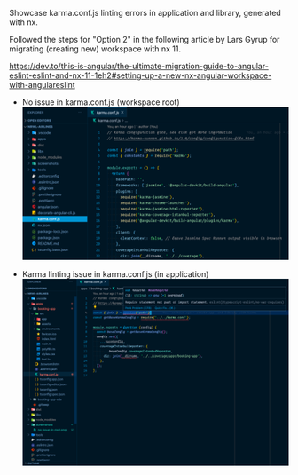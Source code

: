 Showcase karma.conf.js linting errors in application and library, generated with nx.

Followed the steps for "Option 2" in the following article by Lars Gyrup for migrating (creating new) workspace with nx 11.

https://dev.to/this-is-angular/the-ultimate-migration-guide-to-angular-eslint-eslint-and-nx-11-1eh2#setting-up-a-new-nx-angular-workspace-with-angulareslint


- No issue in karma.conf.js (workspace root)
![alt text](https://github.com/whernebrink/nrwl-airlines-karma/blob/main/screenshots/no-issue-in-root.png?raw=true)

- Karma linting issue in karma.conf.js (in application)
![alt text](https://github.com/whernebrink/nrwl-airlines-karma/blob/main/screenshots/karma-linting-issue-in-app.png?raw=true)
